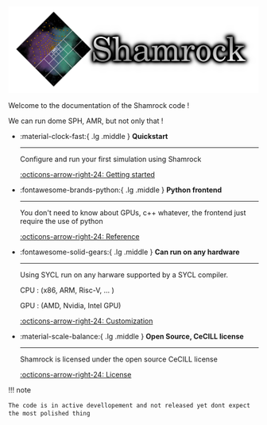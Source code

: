 

![The Rust Logo](assets/no_background_nocolor.png)

Welcome to the documentation of the Shamrock code !

We can run dome SPH, AMR, but not only that !

<div class="grid cards" markdown>

-   :material-clock-fast:{ .lg .middle } __Quickstart__

    ---

    Configure and run your first simulation using Shamrock

    [:octicons-arrow-right-24: Getting started](./usermanual/quickstart.md)

-   :fontawesome-brands-python:{ .lg .middle } __Python frontend__

    ---

    You don't need to know about GPUs, c++ whatever, the frontend just require the use of python

    [:octicons-arrow-right-24: Reference](#)

-   :fontawesome-solid-gears:{ .lg .middle } __Can run on any hardware__

    ---

    Using SYCL run on any harware supported by a SYCL compiler.

    CPU : (x86, ARM, Risc-V, ... )

    GPU : (AMD, Nvidia, Intel GPU)

    [:octicons-arrow-right-24: Customization](#)

-   :material-scale-balance:{ .lg .middle } __Open Source, CeCILL license__

    ---

    Shamrock is licensed under the open source CeCILL license

    [:octicons-arrow-right-24: License](https://github.com/tdavidcl/Shamrock/blob/main/LICENSE)

</div>

!!! note

    The code is in active devellopement and not released yet dont expect the most polished thing
